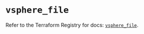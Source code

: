 # `vsphere_file`

Refer to the Terraform Registry for docs: [`vsphere_file`](https://registry.terraform.io/providers/hashicorp/vsphere/2.6.1/docs/resources/file).
